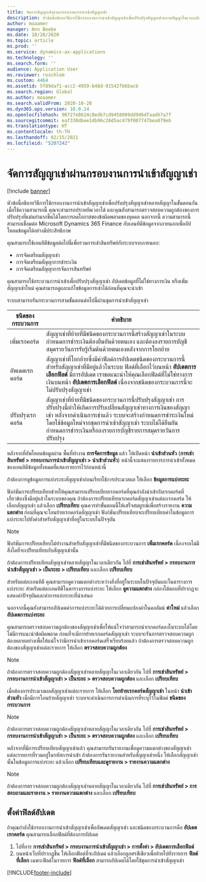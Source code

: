 ```yaml
---
title: จัดการสัญญาเช่าผ่านกรอบงานการนำเข้าสัญญาเช่า
description: หัวข้อนี้อธิบายวิธีการใช้กรอบงานการนำเข้าสัญญาเช่าเพื่อปรับปรุงสัญญาเช่าหลายสัญญาในเวลาเดียวกัน
author: moaamer
manager: Ann Beebe
ms.date: 10/28/2020
ms.topic: article
ms.prod: ''
ms.service: dynamics-ax-applications
ms.technology: ''
ms.search.form: ''
audience: Application User
ms.reviewer: roschlom
ms.custom: 4464
ms.assetid: 5f89daf1-acc2-4959-b48d-91542fb6bacb
ms.search.region: Global
ms.author: moaamer
ms.search.validFrom: 2020-10-28
ms.dyn365.ops.version: 10.0.14
ms.openlocfilehash: 90727e8624c8edb7cd9458089dd9d6dfaad67a7f
ms.sourcegitcommit: eaf330dbee1db96c20d5ac479f007747bea079eb
ms.translationtype: HT
ms.contentlocale: th-TH
ms.lasthandoff: 02/15/2021
ms.locfileid: "5207242"
---
```

# <a name="manage-leases-through-the-lease-import-framework"></a>จัดการสัญญาเช่าผ่านกรอบงานการนำเข้าสัญญาเช่า

[!include [banner](../includes/banner.md)]

หัวข้อนี้อธิบายวิธีการใช้กรอบงานการนำเข้าสัญญาเช่าเพื่อปรับปรุงสัญญาเช่าหลายสัญญาในขั้นตอนกัน เมื่อใช้ความสามารถนี้ คุณจะสามารถประหยัดเวลาได้ และคุณยังสามารถตรวจสอบความถูกต้องของการปรับปรุงที่แม่นยำมากขึ้นได้โดยการลดโอกาสของข้อผิดพลาดของบุคคล นอกจากนี้ ความสามารถนี้สามารถเชื่อมต่อ Microsoft Dynamics 365 Finance กับเอนทิตีข้อมูลจากภายนอกเพื่ออัปโหลดข้อมูลได้อย่างมีประสิทธิภาพ

คุณสามารถใช้เอนทิตีข้อมูลต่อไปนี้เพื่อรวมการเช่าสินทรัพย์กับระบบจากภายนอก:

- การจัดเตรียมสัญญาเช่า
- การจัดเตรียมสัญญาการชำระเงิน
- การจัดเตรียมสัญญาการจัดการสินทรัพย์

คุณสามารถใช้กระบวนการนำเข้าเพื่อปรับปรุงสัญญาเช่า อัปเดตข้อมูลที่ไม่ใช่ทางการเงิน หรือเพิ่มสัญญาเช่าใหม่ คุณสามารถดูและแก้ไขข้อมูลการเช่าได้ก่อนที่คุณจะนำเข้า

ระบบสามารถรันกระบวนการสามขั้นตอนต่อไปนี้ผ่านชุดการนำเข้าสัญญาเช่า

| ชนิดของกระบวนการ  | คำอธิบาย |
|---------------|-------------|
| เพิ่มเรกคอร์ด    | สัญญาเช่าที่ย้ายที่มีชนิดของกระบวนการนี้สร้างสัญญาเช่าในระบบ กำหนดการชำระเงินต้องยืนยันด้วยตนเอง และต้องลงรายการบัญชีสมุดรายวันการรับรู้เริ่มต้นด้วยตนเองหลังจากการโยกย้าย |
| อัพเดตเรกคอร์ด | สัญญาเช่าที่โยกย้ายซึ่งมีค่าฟิลด์การอัปเดตชนิดของกระบวนการนี้สำหรับสัญญาเช่าที่มีอยู่แล้วในระบบ ฟิลด์ที่เลือกไว้บนหน้า **อัปเดตการเลือกฟิลด์** มีการอัปเดต เราขอแนะนำให้คุณเลือกฟิลด์ที่ไม่ใช่ทางการเงินบนหน้า **อัปเดตการเลือกฟิลด์** เนื่องจากชนิดของกระบวนการนี้จะไม่ปรับปรุงสัญญาเช่า |
| ปรับปรุงเรกคอร์ด | สัญญาเช่าที่ย้ายที่มีชนิดของกระบวนการนี้ปรับปรุงสัญญาเช่า การปรับปรุงนี้ทำให้เกิดการปรับเปลี่ยนสัญญาเช่าทางการเงินของสัญญาเช่า หลังจากดำเนินการเช่าแล้ว ระบบจะสร้างกำหนดการชำระเงินใหม่โดยใช้ข้อมูลใหม่จากชุดการนำเข้าสัญญาเช่า ระบบไม่ได้ยืนยันกำหนดการชำระเงินหรือลงรายการบัญชีรายการสมุดรายวันการปรับปรุง |

หลังจากที่อัพโหลดข้อมูลผ่าน พื้นที่ทำงาน **การจัดการข้อมูล** แล้ว ให้เปิดหน้า **นำเข้าส่วนหัว** (**การเช่าสินทรัพย์ \> กรอบงานการนำเข้าสัญญาเช่า \> นำเข้าส่วนหัว**) หน้านี้จะแสดงรายการการนำเข้าทั้งหมดของเอนทิตีข้อมูลทั้งหมดที่แสดงรายการไว้ก่อนหน้านี้

ถ้าต้องการดูข้อมูลการแบ่งระยะสัญญาเช่าก่อนเรียกใช้การประมวลผล ให้เลือก **ข้อมูลการแบ่งระยะ**

ฟังก์ชันการเปรียบเทียบช่วยให้คุณสามารถเปรียบเทียบเรกคอร์ดที่คุณกำลังนำเข้ากับเรกคอร์ดที่เกี่ยวข้องซึ่งมีอยู่แล้วในระบบของคุณ ถ้าต้องการเปรียบเทียบเรกคอร์ดสัญญาเช่าแต่ละเรกคอร์ด ให้เลือกสัญญาเช่า แล้วเลือก **เปรียบเทียบ** คุณควรทำขั้นตอนนี้ให้เสร็จสมบูรณ์เพื่อสร้างรายงาน **ความแตกต่าง** ก่อนที่คุณจะโอนย้ายเรกคอร์ดสัญญาเช่า ฟังก์ชันเปรียบเทียบจะเปรียบเทียบค่าในข้อมูลการแบ่งระยะไปยังค่าสำหรับสัญญาเช่าที่อยู่ในระบบในปัจจุบัน

> [!NOTE]
> ฟังก์ชันการเปรียบเทียบไม่ทำงานสำหรับสัญญาเช่าที่มีชนิดของกระบวนการ **เพิ่มเรกคอร์ด** เนื่องจากไม่มีสิ่งใดที่จะเปรียบเทียบกับสัญญาเช่านั้น
>
> ถ้าต้องการเปรียบเทียบสัญญาเช่าหลายสัญญาในเวลาเดียวกัน ไปที่ **การเช่าสินทรัพย์ \> กรอบงานการนำเข้าสัญญาเช่า \> เป็นระยะ \> เปรียบเทียบ**  และเลือก **เปรียบเทียบ**

สำหรับแต่ละเอนทิตี คุณสามารถดูความแตกต่างระหว่างสิ่งที่อยู่ในระบบในปัจจุบันและในตารางการแบ่งระยะ สำหรับแต่ละเอนทิตีในตารางการแบ่งระยะ ให้เลือก **ดูความแตกต่าง** กล่องโต้ตอบที่ปรากฏจะแสดงค่าปัจจุบันและค่าการแบ่งระยะที่นำเสนอ

นอกจากนี้คุณยังสามารถอัปเดตค่าการแบ่งระยะได้ด้วยการเปลี่ยนแปลงค่าในคอลัมน์ **ค่าใหม่** แล้วเลือก **อัปเดตการแบ่งระยะ**

คุณสามารถตรวจสอบความถูกต้องของสัญญาเช่าเพื่อให้แน่ใจว่าสามารถนำเรกคอร์ดลงในระบบได้โดยไม่มีการแนะนำข้อผิดพลาด ก่อนที่จะมีการย้ายเรกคอร์ดสัญญาเช่า ระบบจะรันการตรวจสอบความถูกต้องหลายอย่างเพื่อให้แน่ใจว่ามีการนำเข้าเรกคอร์ดเสร็จเรียบร้อยแล้ว ถ้าต้องการตรวจสอบความถูกต้องของสัญญาเช่าแต่ละรายการ ให้เลือก **ตรวจสอบความถูกต้อง**

> [!NOTE]
> ถ้าต้องการตรวจสอบความถูกต้องสัญญาเช่าหลายสัญญาในเวลาเดียวกัน ไปที่ **การเช่าสินทรัพย์ \> กรอบงานการนำเข้าสัญญาเช่า \> เป็นระยะ \> ตรวจสอบความถูกต้อง**  และเลือก **เปรียบเทียบ**

เมื่อต้องการประมวลผลสัญญาเช่าแต่ละรายการ ให้เลือก **โยกย้ายเรกคอร์ดสัญญาเช่า** ในหน้า **นำเข้าส่วนหัว** เมื่อมีการโอนย้ายสัญญาเช่า ระบบจะดำเนินการการดำเนินการที่ระบุไว้ในฟิลด์ **ชนิดของกระบวนการ**

> [!NOTE]
> ถ้าต้องการตรวจสอบความถูกต้องสัญญาเช่าหลายสัญญาในเวลาเดียวกัน ไปที่ **การเช่าสินทรัพย์ \> กรอบงานการนำเข้าสัญญาเช่า \> เป็นระยะ \> ตรวจสอบความถูกต้อง**  และเลือก **เปรียบเทียบ**

หลังจากที่มีการเปรียบเทียบสัญญาเช่าแล้ว คุณสามารถรันรายงานเพื่อดูความแตกต่างของสัญญาเช่าแต่ละรายการที่รวมอยู่ในรหัสการนำเข้า ถ้าต้องการรันรายงานสำหรับสัญญาเช่าหนึ่ง ให้เลือกสัญญาเช่านั้นในข้อมูลการแบ่งระยะ แล้วเลือก **เปรียบเทียบและดูรายงาน \> รายงานความแตกต่าง**

> [!NOTE]
> ถ้าต้องการตรวจสอบความถูกต้องสัญญาเช่าหลายสัญญาในเวลาเดียวกัน ไปที่ **การเช่าสินทรัพย์ \> การสอบถามและรายงาน \> รายงานความแตกต่าง** และเลือก **เปรียบเทียบ**

## <a name="set-up-update-fields"></a>ตั้งค่าฟิลด์อัปเดต

ถ้าคุณกำลังใช้กรอบงานการนำเข้าสัญญาเช่าเพื่ออัพเดตสัญญาเช่า และชนิดของกระบวนการคือ **อัปเดตเรกคอร์ด** คุณสามารถเลือกฟิลด์ที่ต้องการอัปเดต

1. ไปที่การ **การเช่าสินทรัพย์ \> กรอบงานการนำเข้าสัญญาเช่า \> การตั้งค่า \> อัปเดตการเลือกฟิลด์**
2. บนหน้าเว็บที่ปรากฏขึ้น ให้เลือกฟิลด์ที่จะอัปเดต แล้วเลือกลูกศรสีเขียวเพื่อย้ายไปยังรายการ **ฟิลด์ที่เลือก** เฉพาะฟิลด์ในรายการ **ฟิลด์ที่เลือก** สามารถอัปเดตได้โดยใช้ชุดการนำเข้าสัญญาเช่า


[!INCLUDE[footer-include](../../includes/footer-banner.md)]